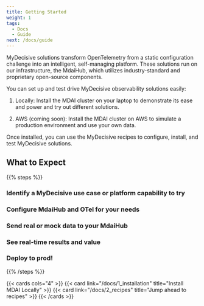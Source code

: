 ```yaml
---
title: Getting Started
weight: 1
tags:
  - Docs
  - Guide
next: /docs/guide
---
```


<!-- Change and uncomment below when YT video code available. Delete the image below it -->

<!-- https://gohugo.io/shortcodes/youtube/ -->
<!-- {{< youtube dQw4w9WgXcQ >}} -->

<!-- ![landscape](/images/nothing_to_see_here.png) -->

MyDecisive solutions transform OpenTelemetry from a static configuration challenge into an intelligent, self-managing platform. These solutions run on our infrastructure, the MdaiHub, which utilizes industry-standard and proprietary open-source components.

You can set up and test drive MyDecisive observability solutions easily:

1. Locally: Install the MDAI cluster on your laptop to demonstrate its ease and power and try out different solutions.

1. AWS (coming soon): Install the MDAI cluster on AWS to simulate a production environment and use your own data.

Once installed, you can use the MyDecisive recipes to configure, install, and test MyDecisive solutions.


## What to Expect

{{% steps %}}

  ### Identify a MyDecisive use case or platform capability to try

  ### Configure MdaiHub and OTel for your needs

  ### Send real or mock data to your MdaiHub

  ### See real-time results and value

  ### Deploy to prod!

{{% /steps %}}

{{< cards cols="4" >}}
  {{< card link="/docs/1_installation" title="Install MDAI Locally" >}}
  {{< card link="/docs/2_recipes" title="Jump ahead to recipes" >}}
{{< /cards >}}
